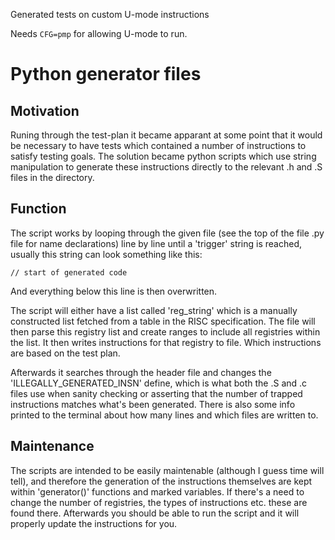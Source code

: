 Generated tests on custom U-mode instructions

Needs `CFG=pmp` for allowing U-mode to run.


# Python generator files 

## Motivation
Runing through the test-plan it became apparant at some point that it would be necessary to have tests which contained a number of instructions to satisfy testing goals. The solution became python scripts which use string manipulation to generate these instructions directly to the relevant .h and .S files in the directory.

## Function
The script works by looping through the given file (see the top of the file .py file for name declarations) line by line until a 'trigger' string is reached, usually this string can look something like this:

```
// start of generated code
```

And everything below this line is then overwritten. 

The script will either have a list called 'reg_string' which is a manually constructed list fetched from a table in the RISC specification. The file will then parse this registry list and create ranges to include all registries within the list. It then writes instructions for that registry to file. Which instructions are based on the test plan. 

Afterwards it searches through the header file and changes the 'ILLEGALLY_GENERATED_INSN' define, which is what both the .S and .c files use when sanity checking or asserting that the number of trapped instructions matches what's been generated. There is also some info printed to the terminal about how many lines and which files are written to.  


## Maintenance
The scripts are intended to be easily maintenable (although I guess time will tell), and therefore the generation of the instructions themselves are kept within 'generator()' functions and marked variables. If there's a need to change the number of registries, the types of instructions etc. these are found there. Afterwards you should be able to run the script and it will properly update the instructions for you. 
